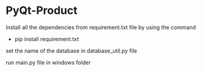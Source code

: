 # PyQt-Product

Install all the dependencies from requirement.txt file by using the command
- pip install requirement.txt

set the name of the database in database_util.py file

run main.py file in windows folder

